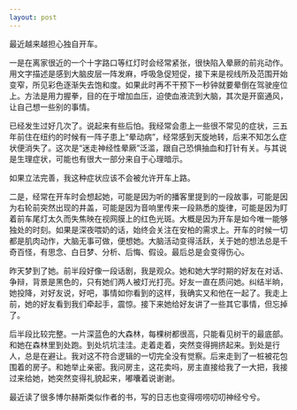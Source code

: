```yaml
---
layout: post
---
```


最近越来越担心独自开车。

一是在离家很近的一个十字路口等红灯时会经常紧张，很快陷入晕厥的前兆动作。用文字描述是感到大脑皮层一阵发麻，呼吸急促短促，接下来是视线所及范围开始变窄，所见彩色逐渐失去饱和度。如果此时再不干预下一秒钟就要晕倒在驾驶座位上。方法是用力握拳，目的在于增加血压，迫使血液流到大脑，其次是开窗通风，让自己想一些别的事情。

已经发生过好几次了。说起来有些后怕。我经常会患上一些很不常见的症状，三五年前住在纽约的时候有一阵子患上“晕动病”，经常感到天旋地转，后来不知怎么症状便消失了。这次是“迷走神经性晕厥”泛滥，跟自己恐惧抽血和打针有关。与其说是生理症状，可能也有很大一部分来自于心理暗示。

如果立法完善，我这种症状应该不会被允许开车上路。

二是，经常在开车时会想起她，可能是因为听的播客里提到的一段故事，可能是因为右轮前突然出现的井盖，可能是因为音响里传来一段熟悉的旋律，可能是因为盯着前车尾灯太久而失焦映在视网膜上的红色光斑。大概是因为开车是如今唯一能够独处的时刻。如果是深夜喂奶的话，始终会关注在安柏的需求上。开车的时候一切都是肌肉动作，大脑无事可做，便想她。大脑活动变得活跃，关于她的想法总是千奇百怪，有思念、白日梦、分析、后悔、假设。最后总是会变得伤心。

昨天梦到了她。前半段好像一段话剧，我是观众。她和她大学时期的好友在对话、争辩，背景是黑色的，只有她们两人被灯光打亮。好友一直在质问她。纠结半晌，她投降，对好友说，好吧，事情如你看到的这样，我确实又和他在一起了。我走上前，她的好友看到我们牵起手，震惊。接下来她给好友讲了一些其它事情，但忘掉了。

后半段比较完整。一片深蓝色的大森林，每棵树都很高，只能看见树干的最底部。和她在森林里到处跑。到处坑坑洼洼。走着走着，突然变得拥挤起来。到处是行人，总是在避让。我对这不符合逻辑的一切完全没有觉察。后来走到了一桩被花包围着的房子。和她举止亲密。我问房主，这花卖吗，房主直接给我了一大把，我接过来给她，她突然变得礼貌起来，嘟囔着说谢谢。

最近读了很多博尔赫斯类似作者的书，写的日志也变得唠唠叨叨神经兮兮。